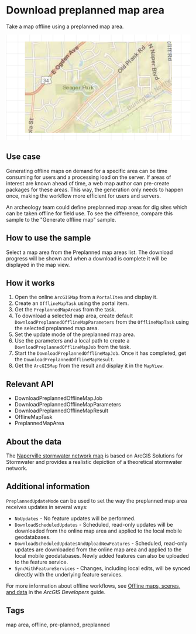 # Download preplanned map area

Take a map offline using a preplanned map area.

![Image of download preplanned map area](download-preplanned-map-area.png)

## Use case

Generating offline maps on demand for a specific area can be time consuming for users and a processing load on the server. If areas of interest are known ahead of time, a web map author can pre-create packages for these areas. This way, the generation only needs to happen once, making the workflow more efficient for users and servers.

An archeology team could define preplanned map areas for dig sites which can be taken offline for field use. To see the difference, compare this sample to the "Generate offline map" sample.

## How to use the sample

Select a map area from the Preplanned map areas list. The download progress will be shown and when a download is complete it will be displayed in the map view.

## How it works

1. Open the online `ArcGISMap` from a `PortalItem` and display it.
2. Create an `OfflineMapTask` using the portal item.
3. Get the `PreplannedMapArea`s from the task.
4. To download a selected map area, create default `DownloadPreplannedOfflineMapParameters` from the `OfflineMapTask` using the selected preplanned map area.
5. Set the update mode of the preplanned map area.
6. Use the parameters and a local path to create a `DownloadPreplannedOfflineMapJob` from the task.
7. Start the `DownloadPreplannedOfflineMapJob`. Once it has completed, get the  `DownloadPreplannedOfflineMapResult`.
8. Get the `ArcGISMap` from the result and display it in the `MapView`.

## Relevant API

* DownloadPreplannedOfflineMapJob
* DownloadPreplannedOfflineMapParameters
* DownloadPreplannedOfflineMapResult
* OfflineMapTask
* PreplannedMapArea

## About the data

The [Naperville stormwater network map](https://www.arcgis.com/home/item.html?id=acc027394bc84c2fb04d1ed317aac674) is based on ArcGIS Solutions for Stormwater and provides a realistic depiction of a theoretical stormwater network.

## Additional information

`PreplannedUpdateMode` can be used to set the way the preplanned map area receives updates in several ways:

* `NoUpdates` - No feature updates will be performed.
* `DownloadScheduledUpdates` - Scheduled, read-only updates will be downloaded from the online map area and applied to the local mobile geodatabases.
* `DownloadScheduledUpdatesAndUploadNewFeatures` - Scheduled, read-only updates are downloaded from the online map area and applied to the local mobile geodatabases. Newly added features can also be uploaded to the feature service.
* `SyncWithFeatureServices` - Changes, including local edits, will be synced directly with the underlying feature services.

For more information about offline workflows, see [Offline maps, scenes, and data](https://developers.arcgis.com/documentation/mapping-apis-and-location-services/offline/) in the *ArcGIS Developers* guide.

## Tags

map area, offline, pre-planned, preplanned
